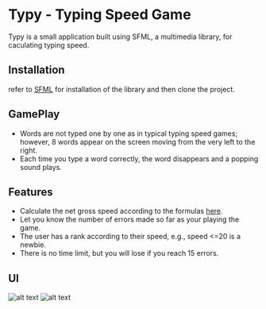 # Typy - Typing Speed Game

Typy is a small application built using SFML, a multimedia library, for caculating typing speed.

## Installation
refer to [SFML](https://www.sfml-dev.org/) for installation of the library and then clone the project.

## GamePlay
- Words are not typed one by one as in typical typing speed games; however, 8 words appear on the screen moving from the very left to the right.
- Each time you type a word correctly, the word disappears and a popping sound plays.

## Features
- Calculate the net gross speed according to the formulas [here](https://www.speedtypingonline.com/typing-equations).
- Let you know the number of errors made so far as your playing the game.
- The user has a rank according to their speed, e.g., speed <=20 is a newbie. 
- There is no time limit, but you will lose if you reach 15 errors.
## UI
![alt text](https://github.com/islameehassan/Typy/blob/main/Images/UI.png?raw=true])
![alt text](https://github.com/islameehassan/Typy/blob/main/Images/UI2.png?raw=true])
